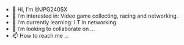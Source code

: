 - 👋 Hi, I’m @JPG240SX
- 👀 I’m interested in: Video game collecting, racing and networking.
- 🌱 I’m currently learning: I.T in networking
- 💞️ I’m looking to collaborate on ...
- 📫 How to reach me ...

<!---
JPG240SX/JPG240SX is a ✨ special ✨ repository because its `README.md` (this file) appears on your GitHub profile.
You can click the Preview link to take a look at your changes.
--->
